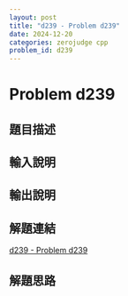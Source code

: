 ```yaml
---
layout: post
title: "d239 - Problem d239"
date: 2024-12-20
categories: zerojudge cpp
problem_id: d239
---
```


# Problem d239

## 題目描述



## 輸入說明



## 輸出說明



## 解題連結

[d239 - Problem d239](https://zerojudge.tw/ShowProblem?problemid=d239)

## 解題思路

